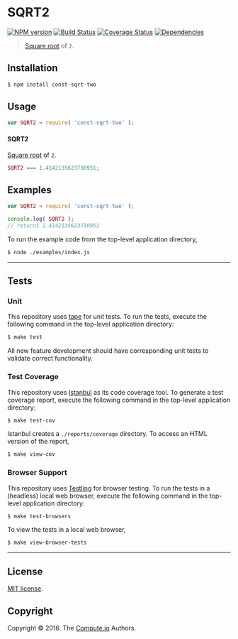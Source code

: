 SQRT2
===
[![NPM version][npm-image]][npm-url] [![Build Status][build-image]][build-url] [![Coverage Status][coverage-image]][coverage-url] [![Dependencies][dependencies-image]][dependencies-url]

> [Square root][math-sqrt] of `2`.


## Installation

``` bash
$ npm install const-sqrt-two
```


## Usage

``` javascript
var SQRT2 = require( 'const-sqrt-two' );
```

#### SQRT2

[Square root][math-sqrt] of `2`.

``` javascript
SQRT2 === 1.4142135623730951;
```


## Examples

``` javascript
var SQRT2 = require( 'const-sqrt-two' );

console.log( SQRT2 );
// returns 1.4142135623730951
```

To run the example code from the top-level application directory,

``` bash
$ node ./examples/index.js
```


---
## Tests

### Unit

This repository uses [tape][tape] for unit tests. To run the tests, execute the following command in the top-level application directory:

``` bash
$ make test
```

All new feature development should have corresponding unit tests to validate correct functionality.


### Test Coverage

This repository uses [Istanbul][istanbul] as its code coverage tool. To generate a test coverage report, execute the following command in the top-level application directory:

``` bash
$ make test-cov
```

Istanbul creates a `./reports/coverage` directory. To access an HTML version of the report,

``` bash
$ make view-cov
```


### Browser Support

This repository uses [Testling][testling] for browser testing. To run the tests in a (headless) local web browser, execute the following command in the top-level application directory:

``` bash
$ make test-browsers
```

To view the tests in a local web browser,

``` bash
$ make view-browser-tests
```

<!-- [![browser support][browsers-image]][browsers-url] -->


---
## License

[MIT license](http://opensource.org/licenses/MIT).


## Copyright

Copyright &copy; 2016. The [Compute.io][compute-io] Authors.


[npm-image]: http://img.shields.io/npm/v/const-sqrt-two.svg
[npm-url]: https://npmjs.org/package/const-sqrt-two

[build-image]: http://img.shields.io/travis/const-io/sqrt-two/master.svg
[build-url]: https://travis-ci.org/const-io/sqrt-two

[coverage-image]: https://img.shields.io/codecov/c/github/const-io/sqrt-two/master.svg
[coverage-url]: https://codecov.io/github/const-io/sqrt-two?branch=master

[dependencies-image]: http://img.shields.io/david/const-io/sqrt-two.svg
[dependencies-url]: https://david-dm.org/const-io/sqrt-two

[dev-dependencies-image]: http://img.shields.io/david/dev/const-io/sqrt-two.svg
[dev-dependencies-url]: https://david-dm.org/dev/const-io/sqrt-two

[github-issues-image]: http://img.shields.io/github/issues/const-io/sqrt-two.svg
[github-issues-url]: https://github.com/const-io/sqrt-two/issues

[tape]: https://github.com/substack/tape
[istanbul]: https://github.com/gotwarlost/istanbul
[testling]: https://ci.testling.com

[compute-io]: https://github.com/compute-io
[math-sqrt]: https://github.com/math-io/sqrt
